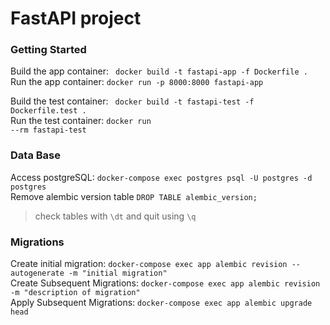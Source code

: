 # FastAPI project

<h3> Getting Started</h3>
Build the app container: <code> docker build -t fastapi-app -f Dockerfile .</code><br>
Run the app container: <code>docker run -p 8000:8000 fastapi-app</code>

Build the test container: <code> docker build -t fastapi-test -f Dockerfile.test .</code><br>
Run the test container: <code>docker run --rm fastapi-test</code></br>
### Data Base
Access postgreSQL: `docker-compose exec postgres psql -U postgres -d postgres`</br>
Remove alembic version table `DROP TABLE alembic_version;`
>check tables with `\dt` and quit using `\q`
### Migrations
Create initial migration: `docker-compose exec app alembic revision --autogenerate -m "initial migration"`</br>
Create Subsequent Migrations: `docker-compose exec app alembic revision -m "description of migration"`</br>
Apply Subsequent Migrations: `docker-compose exec app alembic upgrade head`


